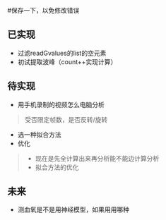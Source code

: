 #保存一下，以免修改错误
## 已实现
- 过滤readGvalues的list的空元素
- 初试提取波峰（count++实现计算）
## 待实现
- 用手机录制的视频怎么电脑分析
>受否限定帧数，是否反转/旋转
- 选一种拟合方法
- 优化
 > - 现在是先全计算出来再分析能不能边计算分析
 > - 拟合方法的优化

## 未来
- 测血氧是不是用神经模型，如果用用哪种

